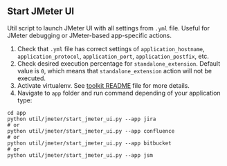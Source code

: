 ## Start JMeter UI
Util script to launch JMeter UI with all settings from `.yml` file.
Useful for JMeter debugging or JMeter-based app-specific actions.

1. Check that `.yml` file has correct settings of `application_hostname`, `application_protocol`, `application_port`, `application_postfix`, etc.
2. Check desired execution percentage for `standalone_extension`. Default value is `0`, which means that `standalone_extension` action will not be executed.
3. Activate virtualenv. See [toolkit README](../../../README.md) file for more details.
4. Navigate to `app` folder and run command depending of your application type: 
```
cd app
python util/jmeter/start_jmeter_ui.py --app jira
# or
python util/jmeter/start_jmeter_ui.py --app confluence
# or
python util/jmeter/start_jmeter_ui.py --app bitbucket
# or
python util/jmeter/start_jmeter_ui.py --app jsm
```